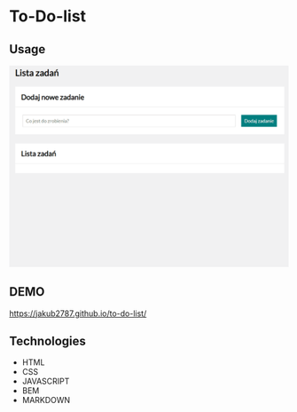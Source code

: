 # To-Do-list #
## Usage ##
![Example screenshot](./images/gif.gif)
## DEMO ##
https://jakub2787.github.io/to-do-list/
## Technologies ##
- HTML
- CSS
- JAVASCRIPT
- BEM
- MARKDOWN
